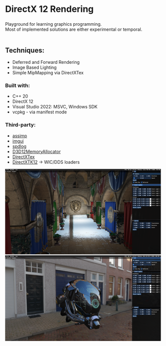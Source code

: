 # DirectX 12 Rendering

###
Playground for learning graphics programming.<br/>
Most of implemented solutions are either experimental or temporal.<br/>
<br/>
## Techniques: ##
- Deferred and Forward Rendering
- Image Based Lighting
- Simple MipMapping via DirectXTex

### Built with: ###
<ul>
<li> C++ 20 </li>
<li> DirectX 12 </li>
<li> Visual Studio 2022: MSVC, Windows SDK </li>
<li> vcpkg - via manifest mode </li>
</ul>

### Third-party: ###
- [assimp](https://github.com/assimp/assimp)
- [imgui](https://github.com/ocornut/imgui)
- [spdlog](https://github.com/gabime/spdlog)
- [D3D12MemoryAllocator](https://github.com/GPUOpen-LibrariesAndSDKs/D3D12MemoryAllocator)
- [DirectXTex](https://github.com/microsoft/DirectXTex)
- [DirectXTK12](https://github.com/microsoft/DirectXTK12) -> WIC/DDS loaders


![Screenshot](screenshots/deferred_sponza_ibl.png)
![Screenshot](screenshots/deferred_helmet_ibl.png)
